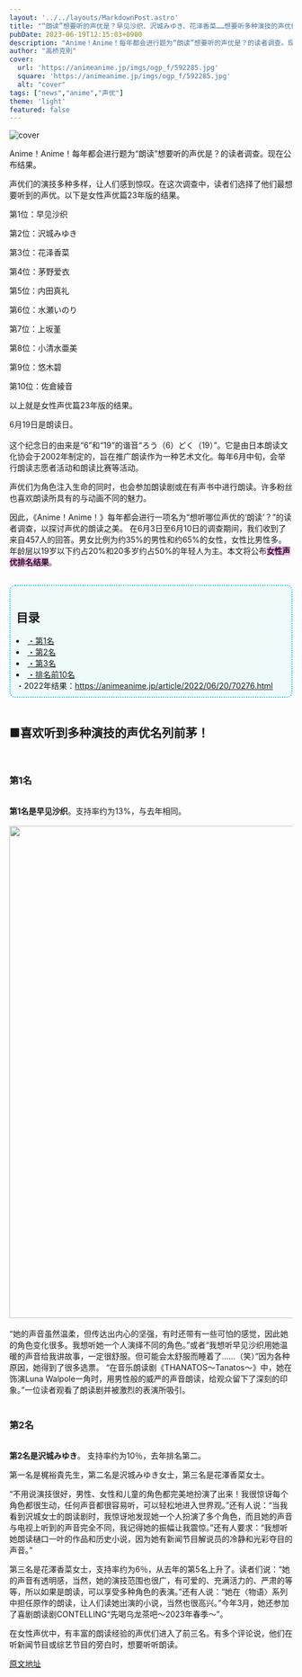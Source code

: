 ```yaml
---
layout: '../../layouts/MarkdownPost.astro'
title: "“朗读”想要听的声优是？早见沙织、沢城みゆき、花泽香菜……想要听多种演技的声优们集结【女性声优篇23年版】"
pubDate: 2023-06-19T12:15:03+0900
description: "Anime！Anime！每年都会进行题为“朗读”想要听的声优是？的读者调查。现在公布结果。"
author: "高桥克則"
cover:
  url: 'https://animeanime.jp/imgs/ogp_f/592285.jpg'
  square: 'https://animeanime.jp/imgs/ogp_f/592285.jpg'
  alt: "cover"
tags: ["news","anime","声优"]
theme: 'light'
featured: false
---
```


![cover](https://animeanime.jp/imgs/ogp_f/592285.jpg)

Anime！Anime！每年都会进行题为“朗读”想要听的声优是？的读者调查。现在公布结果。

声优们的演技多种多样，让人们感到惊叹。在这次调查中，读者们选择了他们最想要听到的声优。以下是女性声优篇23年版的结果。

第1位：早见沙织

第2位：沢城みゆき

第3位：花泽香菜

第4位：茅野爱衣

第5位：内田真礼

第6位：水瀬いのり

第7位：上坂堇

第8位：小清水亜美

第9位：悠木碧

第10位：佐倉綾音

以上就是女性声优篇23年版的结果。

6月19日是朗读日。<br><br>这个纪念日的由来是“6”和“19”的谐音“ろう（6）どく（19）”。它是由日本朗读文化协会于2002年制定的，旨在推广朗读作为一种艺术文化。每年6月中旬，会举行朗读志愿者活动和朗读比赛等活动。<br></p><p>声优们为角色注入生命的同时，也会参加朗读剧或在有声书中进行朗读。许多粉丝也喜欢朗读所具有的与动画不同的魅力。<br></p><p>因此，《Anime！Anime！》每年都会进行一项名为“想听哪位声优的‘朗读’？”的读者调查，以探讨声优的朗读之美。
在6月3日至6月10日的调查期间，我们收到了来自457人的回答。男女比例为约35%的男性和约65%的女性，女性比男性多。年龄层以19岁以下约占20%和20多岁约占50%的年轻人为主。本文将公布<span style="font-weight:bold;"><span style="background-color: #ffb3f2;">女性声优排名结果</span></span>。<br><br></p><div style="background:#EFFBFB; padding:10px; border-radius: 10px; border: 2px dotted #2ECCFA;"><a name="title"></a><h2 class="title02" style="border-color:#0094f1">目录</h2><li><a href="#list01">・第1名</a></li><li><a href="#list02">・第2名</a></li><li><a href="#list03">・第3名</a></li><li><a href="#list05">・排名前10名</a></li>・2022年结果：<a href="https://animeanime.jp/article/2022/06/20/70276.html" rel="”nofollow”target=&quot;_blank&quot;">https://animeanime.jp/article/2022/06/20/70276.html</a></div><br><h2 class="title02" style="border-color:#61caff">■喜欢听到多种演技的声优名列前茅！ </h2><br><h3 id="list01" class="subtitle">第1名</h3><br><span class="underline"><span style="font-weight:bold;">第1名是早见沙织</span></span>。支持率约为13%，与去年相同。 <br><br><img src="https://animeanime.jp/imgs/zoom/592249.jpg" class="inline-article-image" width="640" height="876"><br><br>“她的声音虽然温柔，但传达出内心的坚强，有时还带有一些可怕的感觉，因此她的角色变化很多。我想听她一个人演绎不同的角色。”或者“我想听早见沙织用她温暖的声音给我讲故事，一定很舒服。但可能会太舒服而睡着了……（笑）”因为各种原因，她得到了很多选票。 “在音乐朗读剧《THANATOS～Tanatos～》中，她在饰演Luna Walpole一角时，用男性般的威严的声音朗读，给观众留下了深刻的印象。”一位读者观看了朗读剧并被激烈的表演所吸引。 <br><br><h3 id="list02" class="subtitle">第2名</h3><br><span class="underline"><span style="font-weight:bold;">第2名是沢城みゆき</span></span>。
支持率约为10％，去年排名第二。 

第一名是梶裕貴先生，第二名是沢城みゆき女士，第三名是花澤香菜女士。 

“不用说演技很好，男性、女性和儿童的角色都完美地扮演了出来！我很惊讶每个角色都很生动，任何声音都很容易听，可以轻松地进入世界观。”还有人说：“当我看到沢城女士的朗读剧时，我惊讶地发现她一个人扮演了多个角色，而且她的声音与电视上听到的声音完全不同，我记得她的振幅让我震惊。”还有人要求：“我想听她朗读樋口一叶的作品和历史小说，因为她有新闻节目解说员的冷静和光彩夺目的声音。” 

第三名是花澤香菜女士，支持率约为6％，从去年的第5名上升了。读者们说：“她的声音有透明感，当然，她的演技范围也很广，有可爱的、充满活力的、严肃的等等，所以如果是朗读，可以享受多种角色的表演。”还有人说：“她在〈物语〉系列中担任原作的朗读，让人们读她出演的小说，当然也很高兴。”今年3月，她还参加了喜剧朗读剧CONTELLING“先喝乌龙茶吧〜2023年春季〜”。 

在女性声优中，有丰富的朗读经验的声优们进入了前三名。有多个评论说，他们在听新闻节目或综艺节目的旁白时，想要听听朗读。

  [原文地址](https://animeanime.jp/article/2023/06/19/78016.html)
